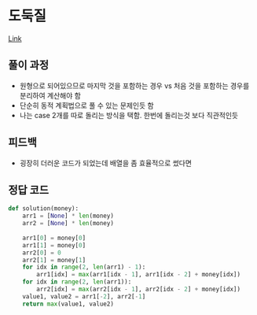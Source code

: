 # 도둑질
[Link](https://programmers.co.kr/learn/courses/30/lessons/42897)

## 풀이 과정
* 원형으로 되어있으므로 마지막 것을 포함하는 경우 vs 처음 것을 포함하는 경우를 분리하여 계산해야 함
* 단순히 동적 계획법으로 풀 수 있는 문제인듯 함
* 나는 case 2개를 따로 돌리는 방식을 택함. 한번에 돌리는것 보다 직관적인듯

## 피드백
* 굉장히 더러운 코드가 되었는데 배열을 좀 효율적으로 썼다면 

## 정답 코드
```python
def solution(money):
    arr1 = [None] * len(money)
    arr2 = [None] * len(money)
    
    arr1[0] = money[0]
    arr1[1] = money[0]
    arr2[0] = 0
    arr2[1] = money[1]
    for idx in range(2, len(arr1) - 1):
        arr1[idx] = max(arr1[idx - 1], arr1[idx - 2] + money[idx])
    for idx in range(2, len(arr1)):
        arr2[idx] = max(arr2[idx - 1], arr2[idx - 2] + money[idx])
    value1, value2 = arr1[-2], arr2[-1]
    return max(value1, value2)
```
